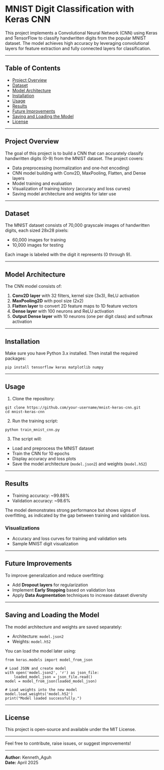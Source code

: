 # MNIST Digit Classification with Keras CNN

This project implements a Convolutional Neural Network (CNN) using Keras and TensorFlow to classify handwritten digits from the popular MNIST dataset. The model achieves high accuracy by leveraging convolutional layers for feature extraction and fully connected layers for classification.

---

## Table of Contents

- [Project Overview](#project-overview)  
- [Dataset](#dataset)  
- [Model Architecture](#model-architecture)  
- [Installation](#installation)  
- [Usage](#usage)  
- [Results](#results)  
- [Future Improvements](#future-improvements)  
- [Saving and Loading the Model](#saving-and-loading-the-model)  
- [License](#license)  

---

## Project Overview

The goal of this project is to build a CNN that can accurately classify handwritten digits (0-9) from the MNIST dataset. The project covers:

- Data preprocessing (normalization and one-hot encoding)  
- CNN model building with Conv2D, MaxPooling, Flatten, and Dense layers  
- Model training and evaluation  
- Visualization of training history (accuracy and loss curves)  
- Saving model architecture and weights for later use  

---

## Dataset

The MNIST dataset consists of 70,000 grayscale images of handwritten digits, each sized 28x28 pixels:

- 60,000 images for training  
- 10,000 images for testing  

Each image is labeled with the digit it represents (0 through 9).

---

## Model Architecture

The CNN model consists of:

1. **Conv2D layer** with 32 filters, kernel size (3x3), ReLU activation  
2. **MaxPooling2D** with pool size (2x2)  
3. **Flatten layer** to convert 2D feature maps to 1D feature vectors  
4. **Dense layer** with 100 neurons and ReLU activation  
5. **Output Dense layer** with 10 neurons (one per digit class) and softmax activation  

---

## Installation

Make sure you have Python 3.x installed. Then install the required packages:

```
pip install tensorflow keras matplotlib numpy
```

---

## Usage

1. Clone the repository:

```
git clone https://github.com/your-username/mnist-keras-cnn.git
cd mnist-keras-cnn
```

2. Run the training script:

```
python train_mnist_cnn.py
```

3. The script will:

- Load and preprocess the MNIST dataset  
- Train the CNN for 10 epochs  
- Display accuracy and loss plots  
- Save the model architecture (`model.json2`) and weights (`model.h52`)  

---

## Results

- Training accuracy: ~99.88%  
- Validation accuracy: ~98.6%  

The model demonstrates strong performance but shows signs of overfitting, as indicated by the gap between training and validation loss.

### Visualizations

- Accuracy and loss curves for training and validation sets  
- Sample MNIST digit visualization  

---

## Future Improvements

To improve generalization and reduce overfitting:

- Add **Dropout layers** for regularization  
- Implement **Early Stopping** based on validation loss  
- Apply **Data Augmentation** techniques to increase dataset diversity  

---

## Saving and Loading the Model

The model architecture and weights are saved separately:

- Architecture: `model.json2`  
- Weights: `model.h52`  

You can load the model later using:

```
from keras.models import model_from_json

# Load JSON and create model
with open('model.json2', 'r') as json_file:
    loaded_model_json = json_file.read()
model = model_from_json(loaded_model_json)

# Load weights into the new model
model.load_weights('model.h52')
print("Model loaded successfully.")
```

---

## License

This project is open-source and available under the MIT License.

---

Feel free to contribute, raise issues, or suggest improvements!

---

**Author:** Kenneth_Aguh  
**Date:** April 2025
```
